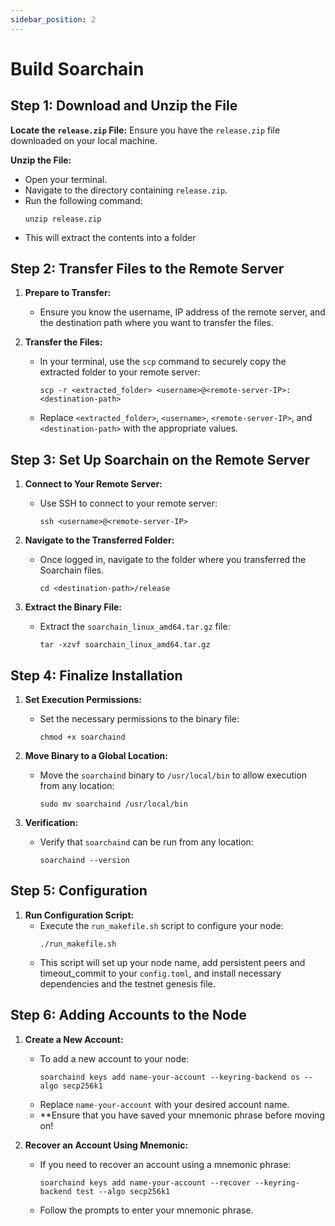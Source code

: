 ```yaml
---
sidebar_position: 2
---
```


# Build Soarchain

## Step 1: Download and Unzip the File

**Locate the `release.zip` File:** Ensure you have the `release.zip` file downloaded on your local machine.

**Unzip the File:**
   - Open your terminal.
   - Navigate to the directory containing `release.zip`.
   - Run the following command:
     ```
     unzip release.zip
     ```
   - This will extract the contents into a folder

## Step 2: Transfer Files to the Remote Server

1. **Prepare to Transfer:**
   - Ensure you know the username, IP address of the remote server, and the destination path where you want to transfer the files.

2. **Transfer the Files:**
   - In your terminal, use the `scp` command to securely copy the extracted folder to your remote server:
     ```
     scp -r <extracted_folder> <username>@<remote-server-IP>:<destination-path>
     ```
   - Replace `<extracted_folder>`, `<username>`, `<remote-server-IP>`, and `<destination-path>` with the appropriate values.


## Step 3: Set Up Soarchain on the Remote Server

1. **Connect to Your Remote Server:**
   - Use SSH to connect to your remote server:
     ```
     ssh <username>@<remote-server-IP>
     ```

2. **Navigate to the Transferred Folder:**
   - Once logged in, navigate to the folder where you transferred the Soarchain files.
     ```
     cd <destination-path>/release
     ```

3. **Extract the Binary File:**
   - Extract the `soarchain_linux_amd64.tar.gz` file:
     ```
     tar -xzvf soarchain_linux_amd64.tar.gz
     ```

## Step 4: Finalize Installation

1. **Set Execution Permissions:**
   - Set the necessary permissions to the binary file:
     ```
     chmod +x soarchaind
     ```

2. **Move Binary to a Global Location:**
   - Move the `soarchaind` binary to `/usr/local/bin` to allow execution from any location:
     ```
     sudo mv soarchaind /usr/local/bin
     ```

3. **Verification:**
   - Verify that `soarchaind` can be run from any location:
     ```
     soarchaind --version
     ```

## Step 5: Configuration

1. **Run Configuration Script:**
   - Execute the `run_makefile.sh` script to configure your node:
     ```
     ./run_makefile.sh
     ```
   - This script will set up your node name, add persistent peers and timeout_commit to your `config.toml`, and install necessary dependencies and the testnet genesis file.

## Step 6: Adding Accounts to the Node

1. **Create a New Account:**
   - To add a new account to your node:
     ```
     soarchaind keys add name-your-account --keyring-backend os --algo secp256k1
     ```
   - Replace `name-your-account` with your desired account name.
   - **Ensure that you have saved your mnemonic phrase before moving on!

2. **Recover an Account Using Mnemonic:**
   - If you need to recover an account using a mnemonic phrase:
     ```
     soarchaind keys add name-your-account --recover --keyring-backend test --algo secp256k1
     ```
   - Follow the prompts to enter your mnemonic phrase.

